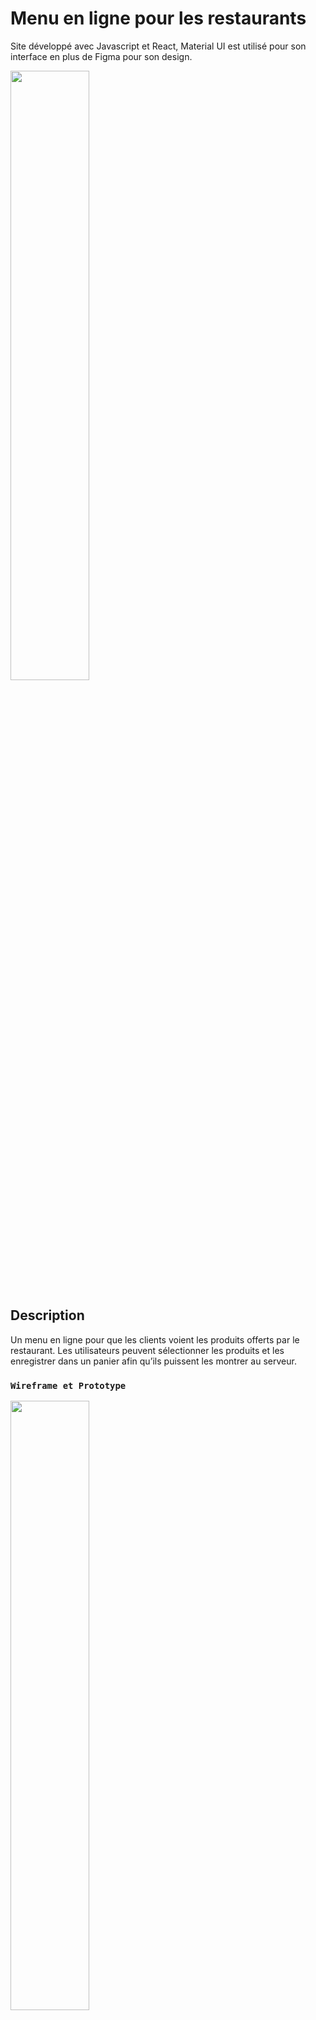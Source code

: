 # Menu en ligne pour les restaurants

Site développé avec Javascript et React, Material UI est utilisé pour son interface en plus de Figma pour son design.

<img src="https://www.kidvalram.com/static/media/menu_mockup_2_lg.0b4d05e745e477c3b53f.jpg" width="50%" height="50%">

## Description

Un menu en ligne pour que les clients voient les produits offerts par le restaurant. Les utilisateurs peuvent sélectionner les produits et les enregistrer dans un panier afin qu’ils puissent les montrer au serveur.

### `Wireframe et Prototype`

<img src="https://www.kidvalram.com/static/media/menu_mockup_1_lg.0ca98b9daf4ae1e0acfd.jpg" width="50%" height="50%">

Conception faite en Figma

## Links

- Website : [https://menuapp-domory.vercel.app/menu](https://menuapp-domory.vercel.app/menu)
- Conception sur Figma : [Design](https://www.figma.com/file/nvZDFgrmdtCtLIY9V202Xw/Modern-Bar-App?node-id=402%3A2444)
- Simulation sur Figma : [Live](https://www.figma.com/proto/nvZDFgrmdtCtLIY9V202Xw/Modern-Bar-App?page-id=569%3A4177&node-id=569%3A4189&viewport=63%2C467%2C0.1&scaling=scale-down&starting-point-node-id=569%3A4182)


